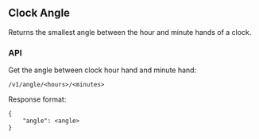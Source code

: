 ## Clock Angle
Returns the smallest angle between the hour and minute hands of a clock.

### API

Get the angle between clock hour hand and minute hand:

```
/v1/angle/<hours>/<minutes>
```

Response format:
```
{
    "angle": <angle>
}
```